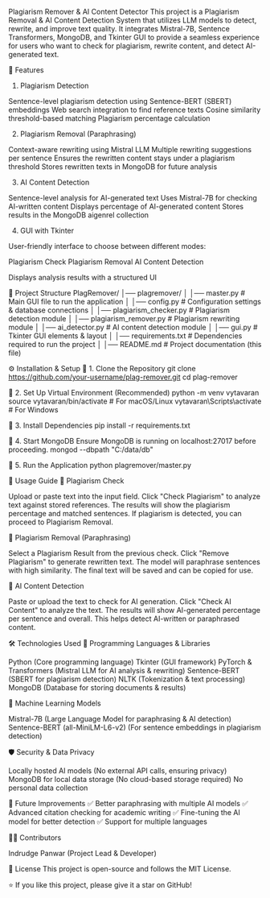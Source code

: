 Plagiarism Remover & AI Content Detector
This project is a Plagiarism Removal & AI Content Detection System that utilizes LLM models to detect, rewrite, and improve text quality. It integrates Mistral-7B, Sentence Transformers, MongoDB, and Tkinter GUI to provide a seamless experience for users who want to check for plagiarism, rewrite content, and detect AI-generated text.

📌 Features
1. Plagiarism Detection

Sentence-level plagiarism detection using Sentence-BERT (SBERT) embeddings
Web search integration to find reference texts
Cosine similarity threshold-based matching
Plagiarism percentage calculation

2. Plagiarism Removal (Paraphrasing)

Context-aware rewriting using Mistral LLM
Multiple rewriting suggestions per sentence
Ensures the rewritten content stays under a plagiarism threshold
Stores rewritten texts in MongoDB for future analysis

3. AI Content Detection

Sentence-level analysis for AI-generated text
Uses Mistral-7B for checking AI-written content
Displays percentage of AI-generated content
Stores results in the MongoDB aigenrel collection

4. GUI with Tkinter

User-friendly interface to choose between different modes:

Plagiarism Check
Plagiarism Removal
AI Content Detection


Displays analysis results with a structured UI


📂 Project Structure
PlagRemover/
│── plagremover/
│   │── master.py           # Main GUI file to run the application
│   │── config.py           # Configuration settings & database connections
│   │── plagiarism_checker.py   # Plagiarism detection module
│   │── plagiarism_remover.py   # Plagiarism rewriting module
│   │── ai_detector.py      # AI content detection module
│   │── gui.py              # Tkinter GUI elements & layout
│   │── requirements.txt    # Dependencies required to run the project
│   │── README.md           # Project documentation (this file)



⚙️ Installation & Setup
🔹 1. Clone the Repository
git clone https://github.com/your-username/plag-remover.git
cd plag-remover

🔹 2. Set Up Virtual Environment (Recommended)
python -m venv vytavaran
source vytavaran/bin/activate  # For macOS/Linux
vytavaran\Scripts\activate     # For Windows

🔹 3. Install Dependencies
pip install -r requirements.txt

🔹 4. Start MongoDB
Ensure MongoDB is running on localhost:27017 before proceeding.
mongod --dbpath "C:/data/db"

🔹 5. Run the Application
python plagremover/master.py


📝 Usage Guide
🔹 Plagiarism Check

Upload or paste text into the input field.
Click "Check Plagiarism" to analyze text against stored references.
The results will show the plagiarism percentage and matched sentences.
If plagiarism is detected, you can proceed to Plagiarism Removal.

🔹 Plagiarism Removal (Paraphrasing)

Select a Plagiarism Result from the previous check.
Click "Remove Plagiarism" to generate rewritten text.
The model will paraphrase sentences with high similarity.
The final text will be saved and can be copied for use.

🔹 AI Content Detection

Paste or upload the text to check for AI generation.
Click "Check AI Content" to analyze the text.
The results will show AI-generated percentage per sentence and overall.
This helps detect AI-written or paraphrased content.


🛠️ Technologies Used
🔹 Programming Languages & Libraries

Python (Core programming language)
Tkinter (GUI framework)
PyTorch & Transformers (Mistral LLM for AI analysis & rewriting)
Sentence-BERT (SBERT for plagiarism detection)
NLTK (Tokenization & text processing)
MongoDB (Database for storing documents & results)

🔹 Machine Learning Models

Mistral-7B (Large Language Model for paraphrasing & AI detection)
Sentence-BERT (all-MiniLM-L6-v2) (For sentence embeddings in plagiarism detection)


🛡️ Security & Data Privacy

Locally hosted AI models (No external API calls, ensuring privacy)
MongoDB for local data storage (No cloud-based storage required)
No personal data collection


🔧 Future Improvements
✅ Better paraphrasing with multiple AI models
✅ Advanced citation checking for academic writing
✅ Fine-tuning the AI model for better detection
✅ Support for multiple languages

👨‍💻 Contributors

Indrudge Panwar (Project Lead & Developer)


📜 License
This project is open-source and follows the MIT License.

⭐ If you like this project, please give it a star on GitHub!
